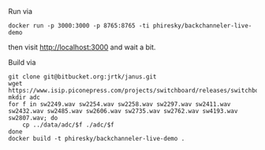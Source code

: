 Run via

    docker run -p 3000:3000 -p 8765:8765 -ti phiresky/backchanneler-live-demo

then visit <http://localhost:3000> and wait a bit.

Build via

    git clone git@bitbucket.org:jrtk/janus.git
    wget https://www.isip.piconepress.com/projects/switchboard/releases/switchboard_word_alignments.tar.gz
    mkdir adc
    for f in sw2249.wav sw2254.wav sw2258.wav sw2297.wav sw2411.wav sw2432.wav sw2485.wav sw2606.wav sw2735.wav sw2762.wav sw4193.wav sw2807.wav; do
        cp ../data/adc/$f ./adc/$f
    done
    docker build -t phiresky/backchanneler-live-demo .

